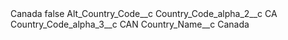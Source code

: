 <?xml version="1.0" encoding="UTF-8"?>
<CustomMetadata xmlns="http://soap.sforce.com/2006/04/metadata" xmlns:xsi="http://www.w3.org/2001/XMLSchema-instance" xmlns:xsd="http://www.w3.org/2001/XMLSchema">
    <label>Canada</label>
    <protected>false</protected>
    <values>
        <field>Alt_Country_Code__c</field>
        <value xsi:nil="true"/>
    </values>
    <values>
        <field>Country_Code_alpha_2__c</field>
        <value xsi:type="xsd:string">CA</value>
    </values>
    <values>
        <field>Country_Code_alpha_3__c</field>
        <value xsi:type="xsd:string">CAN</value>
    </values>
    <values>
        <field>Country_Name__c</field>
        <value xsi:type="xsd:string">Canada</value>
    </values>
</CustomMetadata>
